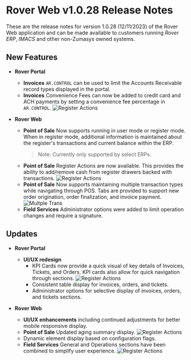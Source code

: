 # Rover Web v1.0.28 Release Notes

<badge text= "Version 1.0.28" vertical="middle" />

<PageHeader />

These are the release notes for version 1.0.28 (12/11/2023) of the Rover Web application and can be made available to customers running _Rover ERP_, _IMACS_ and other non-Zumasys owned systems.

## New Features

-  **Rover Portal**
	-  **Invoices** `AR.CONTROL` can be used to limit the Accounts Receivable record types displayed in the portal.
	-  **Invoices** Convenience Fees can now be added to credit card and ACH payments by setting a convenience fee percentage in `AR.CONTROL`.
	![Register Actions](/assets/img/screenshots/20231212/RoverPortal_CFee.png)

-  **Rover Web**
	- **Point of Sale** Now supports running in user mode or register mode. When in register mode, additional information is maintained about the register's transactions and current balance within the ERP.
 	  > Note: Currently only supported by select ERPs.
  	- **Point of Sale** Register Actions are now available.  This provides the ability to add/remove cash from register drawers backed with transactions.
	![Register Actions](/assets/img/screenshots/20231212/POS_RegisterActions.png)
	- **Point of Sale** Now supports maintaining multiple transaction types while navigating through POS. Tabs are provided to support new order origination, order finalization, and invoice payment.    
	![Multple Trans](/assets/img/screenshots/20231212/POS_SalesActions.png)
	- **Field Services** Administrator options were added to limit operation changes and require a signature.

## Updates

-  **Rover Portal**
	- **UI/UX redesign**
		- KPI Cards now provide a quick visual of key details of Invoices, Tickets, and Orders.  KPI cards also allow for quick navigation through sections.
		![Register Actions](/assets/img/screenshots/20231212/portal_KPI_1.png)
		- Consistent table display for invoices, orders, and tickets.
		- Administrator options for selective display of invoices, orders, and tickets sections.
	
-  **Rover Web**
	- **UI/UX enhancements** including continued adjustments for better mobile responsive display.
	- **Point of Sale** Updated aging summary display. 
	![Register Actions](/assets/img/screenshots/20231212/POS_Aging.png)
    - Dynamic element display based on configuration flags.
	- **Field Services** General and Operations sections have been combined to simplify user experience.
	![Register Actions](/assets/img/screenshots/20231212/fieldservices-demo.gif)

<PageFooter />
